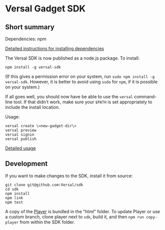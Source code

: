 # Versal Gadget SDK

## Short summary

Dependencies: npm

[Detailed instructions for installing dependencies](./INSTALL.md)

The Versal SDK is now published as a node.js package. To install:

    npm install -g versal-sdk

(If this gives a permission error on your system, run `sudo npm install -g versal-sdk`. However, it is better to avoid using `sudo` for `npm`, if it is possible on your system.)

If all goes well, you should now have be able to use the `versal` command-line
tool.  If that didn't work, make sure your `$PATH` is set appropriately to
include the install location.

Usage:

	versal create \<new-gadget-dir\>
	versal preview
	versal signin
	versal publish

[Detailed usage](./USAGE.md)

## Development

If you want to make changes to the SDK, install it from source:

    git clone git@github.com:Versal/sdk
    cd sdk
    npm install
    npm link
    npm test

A copy of the [Player](/Versal/player) is bundled in the "html" folder. To
update Player or use a custom branch, clone player next to `sdk`, build it,
and then `npm run copy-player` from within the SDK folder.
